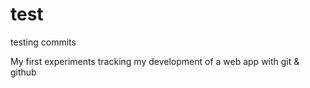 test
====

testing commits

My first experiments tracking my development of a web app with git & github

